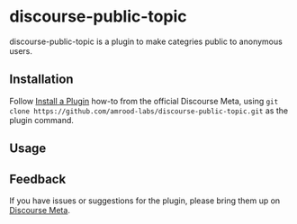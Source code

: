 # discourse-public-topic

discourse-public-topic is a plugin to make categries public to anonymous users.

## Installation

Follow [Install a Plugin](https://meta.discourse.org/t/install-a-plugin/19157)
how-to from the official Discourse Meta, using `git clone https://github.com/amrood-labs/discourse-public-topic.git`
as the plugin command.

## Usage

## Feedback

If you have issues or suggestions for the plugin, please bring them up on
[Discourse Meta](https://meta.discourse.org).
